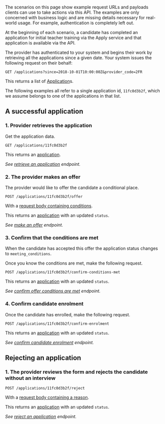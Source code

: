 The scenarios on this page show example request URLs and payloads clients can use to take actions via this API. The examples are only concerned with business logic and are missing details necessary for real-world usage. For example, authentication is completely left out.

At the beginning of each scenario, a candidate has completed an application for initial teacher training via the Apply service and that application is available via the API.

The provider has authenticated to your system and begins their work by retrieving all the applications since a given date. Your system issues the following request on their behalf:

```
GET /applications?since=2018-10-01T10:00:00Z&provider_code=2FR
```

This returns a list of
[Application](/api-docs/reference/#application-object)s.

The following examples all refer to a single application id, `11fc0d3b2f`, which we assume belongs to one of the applications in that list.

## A successful application

### 1. Provider retrieves the application

Get the application data.

```
GET /applications/11fc0d3b2f
```

This returns an [application](/api-docs/reference/#application-object).

_See [retrieve an application](/api-docs/reference/#get-applications-application_id) endpoint._

### 2. The provider makes an offer

The provider would like to offer the candidate a conditional place.

```
POST /applications/11fc0d3b2f/offer
```

With a [request body containing conditions](/api-docs/reference/#post-applications-application_id-offer).

This returns an [application](/api-docs/reference/#application-object) with an updated `status`.

_See [make an offer](/api-docs/reference/#post-applications-application_id-offer) endpoint._

### 3. Confirm that the conditions are met

When the candidate has accepted this offer the application status changes to `meeting_conditions`.

Once you know the conditions are met, make the following request.

```
POST /applications/11fc0d3b2f/confirm-conditions-met
```

This returns an [application](/api-docs/reference/#application-object) with an updated `status`.

_See [confirm offer conditions are met](/api-docs/reference/#post-applications-application_id-confirm-conditions-met) endpoint._

### 4. Confirm candidate enrolment

Once the candidate has enrolled, make the following request.

```
POST /applications/11fc0d3b2f/confirm-enrolment
```

This returns an [application](/api-docs/reference/#application-object) with an updated `status`.

_See [confirm candidate enrolment](/api-docs/reference/#post-applications-application_id-confirm-enrolment) endpoint._

## Rejecting an application

### 1. The provider reviews the form and rejects the candidate without an interview

```
POST /applications/11fc0d3b2f/reject
```

With a [request body containing a reason](/api-docs/reference/#post-applications-application_id-reject).

This returns an [application](/api-docs/reference/#application-object) with an updated `status`.

_See [reject an application](/api-docs/reference/#post-applications-application_id-reject) endpoint._
